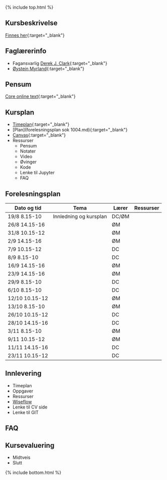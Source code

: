 {% include top.html %}
<!--For å endre fagtittel, fagundertittel, bakgrunn og fagbilde gjør endringer i config.yml->
<!--Gjør endringer under her-->



## Kursbeskrivelse 

[Finnes her](https://uit.no/utdanning/emner/emne?p_document_id=722325){:target="_blank"}

## Faglærerinfo
- Fagansvarlig [Derek J. Clark](https://uit.no/ansatte/derek.clark){:target="_blank"}
- [Øystein Myrland](https://uit.no/ansatte/person?p_document_id=41412){:target="_blank"}
## Pensum
[Core online text](https://www.core-econ.org/the-economy/book/text/0-3-contents.html){:target="_blank"}

## Kursplan
- [Timeplan](http://timeplan.uit.no/emne_timeplan.php?sem=21h&module%5B%5D=SOK-1004-1){:target="_blank"}
- [Plan](forelesningsplan sok 1004.md){:target="_blank"}
- [Canvas](https://uit.instructure.com/courses/24034){:target="_blank"}
- Ressurser
  - Pensum
  - Notater
  - Video
  - Øvinger
  - Kode
  - Lenke til Jupyter
  - FAQ



## Forelesningsplan

| Dato og tid    | Tema                                                              | Lærer  | Ressurser   |
|----------------|----------------------------------------------------------------------|-----------|--------------------------------------|
|19/8 8.15-10   | Innledning og kursplan                        | DC/ØM       |    |
|26/8 14.15-16   |  | ØM |    |
|31/8 10.15-12   |          | ØM        |  |
|2/9 14.15-16    |  | ØM |  |
|7/9 10.15-12    |     | DC       |   |
|8/9 8.15-10     |  | DC |   |
|16/9 14.15-16   |  | ØM       |  |
|23/9 14.15-16   |                                                          | ØM         |      |
|29/9 8.15-10    |                 | DC |   |
|6/10 8.15-10    |  | DC |   |
|12/10 10.15-12  |  | ØM |   |
|13/10 8.15-10   |            | ØM |  |
|26/10 10.15-12  |   | DC |   |
|28/10 14.15-16  |   | DC         |   |
|3/11 8.15-10    |                       | ØM |  | 
|9/11 10.15-12   |                                | ØM       |   |
|11/11 14.15-16  |                                     | DC         |    |
|23/11 10.15-12|                                         | DC         |   |


## Innlevering
- Timeplan
- Oppgaver
- Ressurser
- [Wiseflow](https://europe.wiseflow.net/login/license/6)
- Lenke til CV side
- Lenke til GIT

## FAQ

## Kursevaluering
- Midtveis
- Slutt




<!--Gjør endringer over her-->
{% include bottom.html %}


























